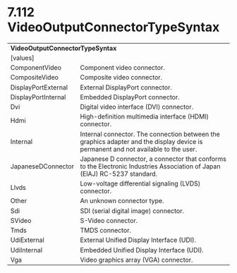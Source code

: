 <html dir="LTR" xmlns:mshelp="http://msdn.microsoft.com/mshelp" xmlns:ddue="http://ddue.schemas.microsoft.com/authoring/2003/5" xmlns:xlink="http://www.w3.org/1999/xlink" xmlns:tool="http://www.microsoft.com/tooltip">

<body>
 <input type="hidden" id="userDataCache" class="userDataStyle">
 <input type="hidden" id="hiddenScrollOffset">
 <img id="dropDownImage" style="display:none; height:0; width:0;" src="../local/drpdown.gif">
 <img id="dropDownHoverImage" style="display:none; height:0; width:0;" src="../local/drpdown_orange.gif">
 <img id="collapseImage" style="display:none; height:0; width:0;" src="../local/collapse.gif">
 <img id="expandImage" style="display:none; height:0; width:0;" src="../local/exp.gif">
 <img id="collapseAllImage" style="display:none; height:0; width:0;" src="../local/collall.gif">
 <img id="expandAllImage" style="display:none; height:0; width:0;" src="../local/expall.gif">
 <img id="copyImage" style="display:none; height:0; width:0;" src="../local/copycode.gif">
 <img id="copyHoverImage" style="display:none; height:0; width:0;" src="../local/copycodeHighlight.gif">
 <div id="header"><h1 class="heading">7.112 VideoOutputConnectorTypeSyntax</h1></div>

 <div id="mainSection">
 <div id="mainBody">
 <div id="allHistory" class="saveHistory" onsave="saveAll()" onload="loadAll()"></div>
 <p xmlns:wsd="http://wsdev.schemas.microsoft.com/authoring/2008/2" xmlns:msxsl="urn:schemas-microsoft-com:xslt" xmlns:script="urn:script" xmlns:build="urn:build">
 </p>
 <div id="sectionSection0" class="section" name="collapseableSection">
 <content xmlns="http://ddue.schemas.microsoft.com/authoring/2003/5" xmlns:wsd="http://wsdev.schemas.microsoft.com/authoring/2008/2" xmlns:msxsl="urn:schemas-microsoft-com:xslt" xmlns:script="urn:script" xmlns:build="urn:build">
 </content>
 </div>
 <div id="sectionSection1" class="section" name="collapseableSection">
 <content xmlns="http://ddue.schemas.microsoft.com/authoring/2003/5" xmlns:wsd="http://wsdev.schemas.microsoft.com/authoring/2008/2" xmlns:msxsl="urn:schemas-microsoft-com:xslt" xmlns:script="urn:script" xmlns:build="urn:build">
 <table class="ProtocolAuthoredTable" xmlns="">
 <tr><td colspan="2">
 <b>VideoOutputConnectorTypeSyntax</b> </td>
 </tr>
 <tr><td><div class="indent0">[values]</div></td>
 <td></td>
 </tr>
 <tr><td><div class="indent2">ComponentVideo</div></td>
 <td>Component video connector.</td>
 </tr>
 <tr><td><div class="indent2">CompositeVideo</div></td>
 <td>Composite video connector.</td>
 </tr>
 <tr><td><div class="indent2">DisplayPortExternal</div></td>
 <td>External DisplayPort connector.</td>
 </tr>
 <tr><td><div class="indent2">DisplayPortInternal</div></td>
 <td>Embedded DisplayPort connector.</td>
 </tr>
 <tr><td><div class="indent2">Dvi</div></td>
 <td>Digital video interface (DVI) connector.</td>
 </tr>
 <tr><td><div class="indent2">Hdmi</div></td>
 <td>High-definition multimedia interface (HDMI) connector.</td>
 </tr>
 <tr><td><div class="indent2">Internal</div></td>
 <td>Internal connector. The connection between the graphics adapter and the display device is permanent and not available to the user.</td>
 </tr>
 <tr><td><div class="indent2">JapaneseDConnector</div></td>
 <td>Japanese D connector, a connector that conforms to the Electronic Industries Association of Japan (EIAJ) RC-5237 standard.</td>
 </tr>
 <tr><td><div class="indent2">Llvds</div></td>
 <td>Low-voltage differential signaling (LVDS) connector.</td>
 </tr>
 <tr><td><div class="indent2">Other</div></td>
 <td>An unknown connector type.</td>
 </tr>
 <tr><td><div class="indent2">Sdi</div></td>
 <td>SDI (serial digital image) connector.</td>
 </tr>
 <tr><td><div class="indent2">SVideo</div></td>
 <td>S-Video connector.</td>
 </tr>
 <tr><td><div class="indent2">Tmds</div></td>
 <td>TMDS connector.</td>
 </tr>
 <tr><td><div class="indent2">UdiExternal</div></td>
 <td>External Unified Display Interface (UDI).</td>
 </tr>
 <tr><td><div class="indent2">UdiInternal</div></td>
 <td>Embedded Unified Display Interface (UDI).</td>
 </tr>
 <tr><td><div class="indent2">Vga</div></td>
 <td>Video graphics array (VGA) connector.</td>
 </tr>
</table>
 </content>
 </div>
 <!--[if gte IE 5]>
 <tool:tip element="languageFilterToolTip" avoidmouse="false"/>
 <![endif]-->
 </div>
 <a name="feedback"></a><span></span>
 </div>
</body></html>
